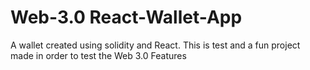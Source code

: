 # Web-3.0 React-Wallet-App
A wallet created using solidity and React. This is test and a fun project made in order to test the Web 3.0 Features
